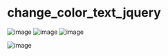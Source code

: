 # change_color_text_jquery
![image](https://user-images.githubusercontent.com/114800813/219428087-21c13870-cc6d-4f88-92d2-ee29d02fff1a.png)
![image](https://user-images.githubusercontent.com/114800813/219428103-adb69f4f-fb43-48d0-9482-1feaf32a89e5.png)
![image](https://user-images.githubusercontent.com/114800813/219428126-e153a705-b3be-4a23-8ffe-7a1191945e81.png)

![image](https://user-images.githubusercontent.com/114800813/219428143-82e51bf8-c011-43df-a2f8-b70ffb496957.png)
